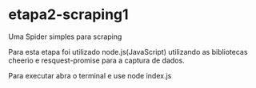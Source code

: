 # etapa2-scraping1
Uma Spider simples para scraping

Para esta etapa foi utilizado node.js(JavaScript) utilizando as bibliotecas cheerio e resquest-promise para a captura de dados. 

Para executar abra o terminal e use
node index.js
